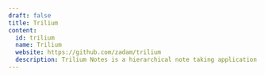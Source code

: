 ```yaml
---
draft: false
title: Trilium
content:
  id: trilium
  name: Trilium
  website: https://github.com/zadam/trilium
  description: Trilium Notes is a hierarchical note taking application with focus on building large personal knowledge bases.
---
```

